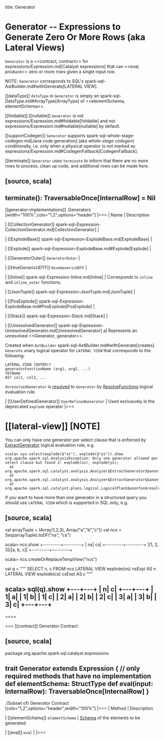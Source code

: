 title: Generator

# Generator -- Expressions to Generate Zero Or More Rows (aka Lateral Views)

`Generator` is a <<contract, contract>> for expressions/Expression.md[Catalyst expressions] that can <<eval, produce>> zero or more rows given a single input row.

NOTE: `Generator` corresponds to SQL's spark-sql-AstBuilder.md#withGenerate[LATERAL VIEW].

[[dataType]]
`dataType` in `Generator` is simply an spark-sql-DataType.md#ArrayType[ArrayType] of <<elementSchema, elementSchema>>.

[[foldable]]
[[nullable]]
`Generator` is not expressions/Expression.md#foldable[foldable] and not expressions/Expression.md#nullable[nullable] by default.

[[supportCodegen]]
`Generator` supports spark-sql-whole-stage-codegen.md[Java code generation] (aka _whole-stage codegen_) conditionally, i.e. only when a physical operator is not marked as expressions/Expression.md#CodegenFallback[CodegenFallback].

[[terminate]]
`Generator` uses `terminate` to inform that there are no more rows to process, clean up code, and additional rows can be made here.

[source, scala]
----
terminate(): TraversableOnce[InternalRow] = Nil
----

[[generator-implementations]]
.Generators
[width="100%",cols="1,2",options="header"]
|===
| Name
| Description

| [[CollectionGenerator]] spark-sql-Expression-CollectionGenerator.md[CollectionGenerator]
|

| [[ExplodeBase]] spark-sql-Expression-ExplodeBase.md[ExplodeBase]
|

| [[Explode]] spark-sql-Expression-ExplodeBase.md#Explode[Explode]
|

| [[GeneratorOuter]] `GeneratorOuter`
|

| [[HiveGenericUDTF]] `HiveGenericUDTF`
|

| [[Inline]] spark-sql-Expression-Inline.md[Inline]
| Corresponds to `inline` and `inline_outer` functions.

| [[JsonTuple]] spark-sql-Expression-JsonTuple.md[JsonTuple]
|

| [[PosExplode]] spark-sql-Expression-ExplodeBase.md#PosExplode[PosExplode]
|

| [[Stack]] spark-sql-Expression-Stack.md[Stack]
|

| [[UnresolvedGenerator]] spark-sql-Expression-UnresolvedGenerator.md[UnresolvedGenerator]
a| Represents an unresolved <<Generator, generator>>.

Created when `AstBuilder` spark-sql-AstBuilder.md#withGenerate[creates] `Generate` unary logical operator for `LATERAL VIEW` that corresponds to the following:

```text
LATERAL VIEW (OUTER)?
generatorFunctionName (arg1, arg2, ...)
tblName
AS? col1, col2, ...
```

`UnresolvedGenerator` is [resolved](../Analyzer.md#ResolveFunctions) to `Generator` by [ResolveFunctions](../Analyzer.md#ResolveFunctions) logical evaluation rule.

| [[UserDefinedGenerator]] `UserDefinedGenerator`
| Used exclusively in the deprecated `explode` operator
|===

[[lateral-view]]
[NOTE]
====
You can only have one generator per select clause that is enforced by [ExtractGenerator](../Analyzer.md#ExtractGenerator) logical evaluation rule, e.g.

```text
scala> xys.select(explode($"xs"), explode($"ys")).show
org.apache.spark.sql.AnalysisException: Only one generator allowed per select clause but found 2: explode(xs), explode(ys);
  at org.apache.spark.sql.catalyst.analysis.Analyzer$ExtractGenerator$$anonfun$apply$20.applyOrElse(Analyzer.scala:1670)
  at org.apache.spark.sql.catalyst.analysis.Analyzer$ExtractGenerator$$anonfun$apply$20.applyOrElse(Analyzer.scala:1662)
  at org.apache.spark.sql.catalyst.plans.logical.LogicalPlan$$anonfun$resolveOperators$1.apply(LogicalPlan.scala:62)
```

If you want to have more than one generator in a structured query you should use `LATERAL VIEW` which is supported in SQL only, e.g.

[source, scala]
----
val arrayTuple = (Array(1,2,3), Array("a","b","c"))
val ncs = Seq(arrayTuple).toDF("ns", "cs")

scala> ncs.show
+---------+---------+
|       ns|       cs|
+---------+---------+
|[1, 2, 3]|[a, b, c]|
+---------+---------+

scala> ncs.createOrReplaceTempView("ncs")

val q = """
  SELECT n, c FROM ncs
  LATERAL VIEW explode(ns) nsExpl AS n
  LATERAL VIEW explode(cs) csExpl AS c
"""

scala> sql(q).show
+---+---+
|  n|  c|
+---+---+
|  1|  a|
|  1|  b|
|  1|  c|
|  2|  a|
|  2|  b|
|  2|  c|
|  3|  a|
|  3|  b|
|  3|  c|
+---+---+
----
====

=== [[contract]] Generator Contract

[source, scala]
----
package org.apache.spark.sql.catalyst.expressions

trait Generator extends Expression {
  // only required methods that have no implementation
  def elementSchema: StructType
  def eval(input: InternalRow): TraversableOnce[InternalRow]
}
----

.(Subset of) Generator Contract
[cols="1,2",options="header",width="100%"]
|===
| Method
| Description

| [[elementSchema]] `elementSchema`
| [Schema](../StructType.md) of the elements to be generated

| [[eval]] `eval`
|
|===

